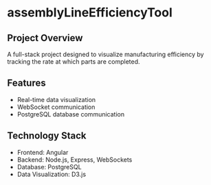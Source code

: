 # assemblyLineEfficiencyTool

## Project Overview

A full-stack project designed to visualize manufacturing efficiency by tracking the rate at which parts are completed.

## Features

- Real-time data visualization
- WebSocket communication
- PostgreSQL database communication

## Technology Stack

- Frontend: Angular
- Backend: Node.js, Express, WebSockets
- Database: PostgreSQL
- Data Visualization: D3.js
